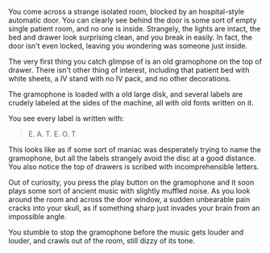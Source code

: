 You come across a strange isolated room, blocked by an hospital-style automatic door. You can clearly see behind the door is some sort of empty single patient room, and no one is inside. Strangely, the lights are intact, the bed and drawer look surprising clean, and you break in easily. In fact, the door isn't even locked, leaving you wondering was someone just inside.

The very first thing you catch glimpse of is an old gramophone on the top of drawer. There isn't other thing of interest, including that patient bed with white sheets, a IV stand with no IV pack, and no other decorations.

The gramophone is loaded with a old large disk, and several labels are crudely labeled at the sides of the machine, all with old fonts written on it.

You see every label is written with:

> E. A. T. E. O. T

This looks like as if some sort of maniac was desperately trying to name the gramophone, but all the labels strangely avoid the disc at a good distance. You also notice the top of drawers is scribed with incomprehensible letters.

Out of curiosity, you press the play button on the gramophone and it soon plays some sort of ancient music with slightly muffled noise. As you look around the room and across the door window, a sudden unbearable pain cracks into your skull, as if something sharp just invades your brain from an impossible angle.

You stumble to stop the gramophone before the music gets louder and louder, and crawls out of the room, still dizzy of its tone.
